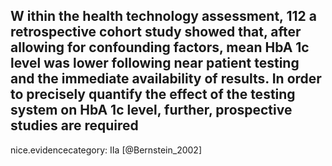 W ithin the health technology assessment, 112 a retrospective cohort study showed that, after allowing for confounding factors, mean HbA 1c level was lower following near patient testing and the immediate availability of results. In order to precisely quantify the effect of the testing system on HbA 1c level, further, prospective studies are required
---
 nice.evidencecategory: IIa
[@Bernstein_2002]
